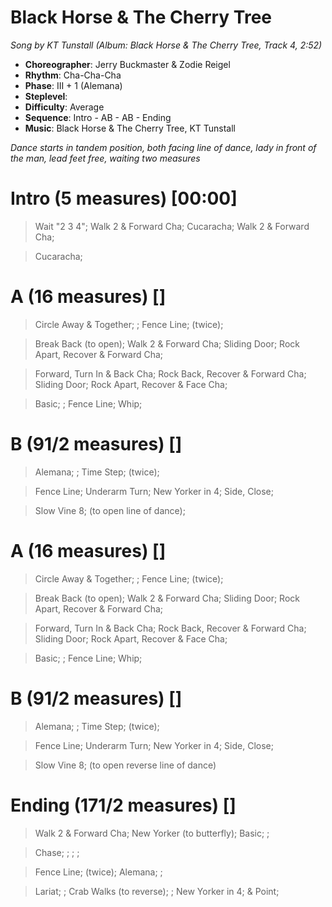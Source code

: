 # Black Horse & The Cherry Tree
*Song by KT Tunstall (Album: Black Horse & The Cherry Tree, Track 4, 2:52)*
 
* **Choreographer**: Jerry Buckmaster & Zodie Reigel
* **Rhythm**: Cha-Cha-Cha
* **Phase**: III + 1 (Alemana)
* **Steplevel**: 
* **Difficulty**: Average
* **Sequence**: Intro - AB - AB - Ending
* **Music**: Black Horse & The Cherry Tree, KT Tunstall
 
*Dance starts in tandem position, both facing line of dance, lady in front of the man, lead feet free, waiting two measures*
 
# Intro (5 measures) [00:00]

> Wait "2 3 4"; Walk 2 & Forward Cha; Cucaracha; Walk 2 & Forward Cha;

> Cucaracha;

# A (16 measures) []

> Circle Away & Together; ; Fence Line; (twice);

> Break Back (to open); Walk 2 & Forward Cha; Sliding Door; Rock Apart, Recover & Forward Cha;

> Forward, Turn In & Back Cha; Rock Back, Recover & Forward Cha; Sliding Door; Rock Apart, Recover & Face Cha;

> Basic; ; Fence Line; Whip;

# B (91/2 measures) []

> Alemana; ; Time Step; (twice);

> Fence Line; Underarm Turn; New Yorker in 4; Side, Close;

> Slow Vine 8; (to open line of dance);

# A (16 measures) []

> Circle Away & Together; ; Fence Line; (twice);

> Break Back (to open); Walk 2 & Forward Cha; Sliding Door; Rock Apart, Recover & Forward Cha;

> Forward, Turn In & Back Cha; Rock Back, Recover & Forward Cha; Sliding Door; Rock Apart, Recover & Face Cha;

> Basic; ; Fence Line; Whip;

# B (91/2 measures) []

> Alemana; ; Time Step; (twice);

> Fence Line; Underarm Turn; New Yorker in 4; Side, Close;

> Slow Vine 8; (to open reverse line of dance) 

# Ending (171/2 measures) []

> Walk 2 & Forward Cha; New Yorker (to butterfly); Basic; ;

> Chase; ; ; ;

> Fence Line; (twice); Alemana; ;

> Lariat; ; Crab Walks (to reverse); ; New Yorker in 4; & Point;
